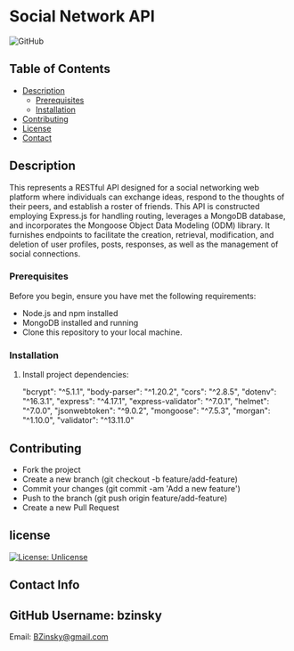 # Social Network API

![GitHub](https://github.com/bzinsky/Social-Network-API)

## Table of Contents

- [Description](#description)
  - [Prerequisites](#prerequisites)
  - [Installation](#installation)
- [Contributing](#contributing)
- [License](#license)
- [Contact](#contact)

## Description

This represents a RESTful API designed for a social networking web platform where individuals can exchange ideas, respond to the thoughts of their peers, and establish a roster of friends. This API is constructed employing Express.js for handling routing, leverages a MongoDB database, and incorporates the Mongoose Object Data Modeling (ODM) library. It furnishes endpoints to facilitate the creation, retrieval, modification, and deletion of user profiles, posts, responses, as well as the management of social connections.


### Prerequisites

Before you begin, ensure you have met the following requirements:

- Node.js and npm installed
- MongoDB installed and running
- Clone this repository to your local machine.

### Installation

1. Install project dependencies:

    "bcrypt": "^5.1.1",
    "body-parser": "^1.20.2",
    "cors": "^2.8.5",
    "dotenv": "^16.3.1",
    "express": "^4.17.1",
    "express-validator": "^7.0.1",
    "helmet": "^7.0.0",
    "jsonwebtoken": "^9.0.2",
    "mongoose": "^7.5.3",
    "morgan": "^1.10.0",
    "validator": "^13.11.0"

## Contributing

- Fork the project
- Create a new branch (git checkout -b feature/add-feature)
- Commit your changes (git commit -am 'Add a new feature')
- Push to the branch (git push origin feature/add-feature)
- Create a new Pull Request

## license

[![License: Unlicense](https://img.shields.io/badge/license-Unlicense-blue.svg)](http://unlicense.org/)

## Contact Info

GitHub Username: bzinsky
-----------------
Email: BZinsky@gmail.com
